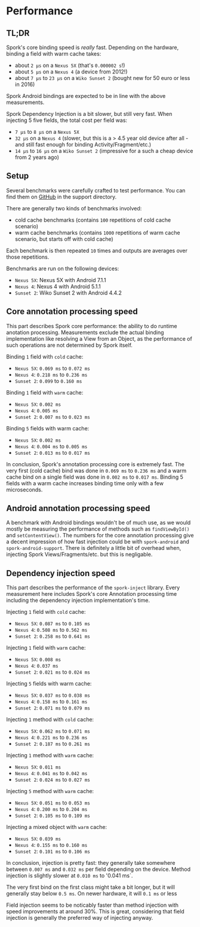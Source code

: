 # Performance

## TL;DR

Spork's core binding speed is *really* fast. Depending on the hardware, binding a field with warm cache takes:
- about `2 μs` on a `Nexus 5X` (that's `0.000002 s`!)
- about `5 μs` on a `Nexus 4` (a device from 2012!)
- about `7 μs` to `23 μs` on a `Wiko Sunset 2` (bought new for 50 euro or less in 2016)

Spork Android bindings are expected to be in line with the above measurements.

Spork Dependency Injection is a bit slower, but still very fast. When injecting 5 five fields, the total cost per field was:
- `7 μs` to `8 μs` on a `Nexus 5X`
- `32 μs` on a `Nexus 4` (slower, but this is a > 4.5 year old device after all - and still fast enough for binding Activity/Fragment/etc.)
- `14 μs` to `16 μs` on a `Wiko Sunset 2` (impressive for a such a cheap device from 2 years ago)

## Setup

Several benchmarks were carefully crafted to test performance. You can find them on [GitHub][github] in the support directory.

There are generally two kinds of benchmarks involved:
- cold cache benchmarks (contains `100` repetitions of cold cache scenario)
- warm cache benchmarks (contains `1000` repetitions of warm cache scenario, but starts off with cold cache)

Each benchmark is then repeated `10` times and outputs are averages over those repetitions.

Benchmarks are run on the following devices:
- `Nexus 5X`: Nexus 5X with Android 7.1.1
- `Nexus 4`: Nexus 4 with Android 5.1.1
- `Sunset 2`: Wiko Sunset 2 with Android 4.4.2

## Core annotation processing speed

This part describes Spork core performance: the ability to do runtime anotation processing.
Measurements exclude the actual binding implementation like resolving a View from an Object,
as the performance of such operations are not determined by Spork itself.

Binding `1` field with `cold` cache:
- `Nexus 5X`: `0.069 ms` to `0.072 ms`
- `Nexus 4`: `0.218 ms` to `0.236 ms`
- `Sunset 2`: `0.099` to `0.160 ms`

Binding `1` field with `warm` cache:
- `Nexus 5X`: `0.002 ms`
- `Nexus 4`: `0.005 ms`
- `Sunset 2`: `0.007 ms` to `0.023 ms`

Binding `5` fields with warm cache:
- `Nexus 5X`: `0.002 ms`
- `Nexus 4`: `0.004 ms` to `0.005 ms`
- `Sunset 2`: `0.013 ms` to `0.017 ms`

In conclusion, Spork's annotation processing core is extremely fast. The very first (cold cache) bind was done
in `0.069 ms` to `0.236 ms` and a warm cache bind on a single field was done in `0.002 ms` to `0.017 ms`.
Binding 5 fields with a warm cache increases binding time only with a few microseconds.

## Android annotation processing speed

A benchmark with Android bindings wouldn't be of much use, as we would mostly be measuring the performance of methods such
as `findViewById()` and `setContentView()`. The numbers for the core annotation processing give a decent impression of how fast
injection could be with `spork-android` and `spork-android-support`. There is definitely a little bit of overhead when,
injecting Spork Views/Fragments/etc. but this is negligable.

## Dependency injection speed

This part describes the performance of the `spork-inject` library.
Every measurement here includes Spork's core Annotation processing time including the dependency injection implementation's time.

Injecting `1` field with `cold` cache:
- `Nexus 5X`: `0.087 ms` to `0.105 ms`
- `Nexus 4`: `0.508 ms` to `0.562 ms`
- `Sunset 2`:  `0.258 ms` to `0.641 ms`

Injecting `1` field with `warm` cache:
- `Nexus 5X`: `0.008 ms`
- `Nexus 4`: `0.037 ms`
- `Sunset 2`: `0.021 ms` to `0.024 ms`

Injecting `5` fields with warm cache:
- `Nexus 5X`: `0.037 ms` to `0.038 ms`
- `Nexus 4`: `0.158 ms` to `0.161 ms`
- `Sunset 2`: `0.071 ms` to `0.079 ms`

Injecting `1` method with `cold` cache:
- `Nexus 5X`: `0.062 ms` to `0.071 ms`
- `Nexus 4`: `0.221 ms` to `0.236 ms`
- `Sunset 2`: `0.187 ms` to `0.261 ms`

Injecting `1` method with `warm` cache:
- `Nexus 5X`: `0.011 ms`
- `Nexus 4`: `0.041 ms` to `0.042 ms`
- `Sunset 2`: `0.024 ms` to `0.027 ms`

Injecting `5` method with `warm` cache:
- `Nexus 5X`: `0.051 ms` to `0.053 ms`
- `Nexus 4`: `0.200 ms` to `0.204 ms`
- `Sunset 2`: `0.105 ms` to `0.109 ms`

Injecting a mixed object with `warm` cache:
- `Nexus 5X`: `0.039 ms`
- `Nexus 4`: `0.155 ms` to `0.160 ms`
- `Sunset 2`: `0.101 ms` to `0.106 ms`

In conclusion, injection is pretty fast: they generally take somewhere between `0.007 ms` and `0.032 ms` per field depending on the device.
Method injection is slightly slower at `0.010 ms` to '0.041 ms`.

The very first bind on the first class might take a bit longer, but it will generally stay below `0.5 ms`. On newer hardware, it will `0.1 ms` or less

Field injection seems to be noticably faster than method injection with speed improvements at around 30%.
This is great, considering that field injection is generally the preferred way of injecting anyway.

[github]: https://github.com/ByteWelder/Spork
